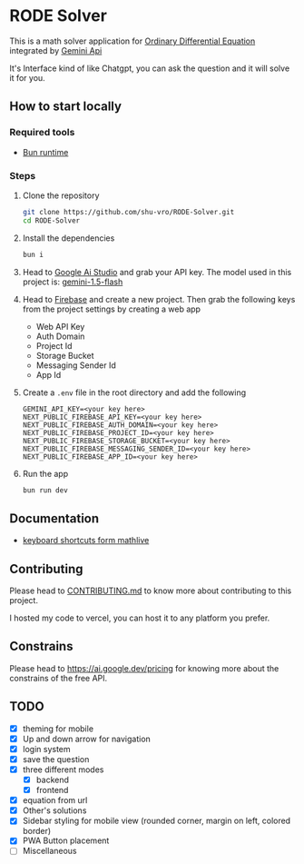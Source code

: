 # RODE Solver

This is a math solver application for [Ordinary Differential Equation](https://en.wikipedia.org/wiki/Ordinary_differential_equation) integrated by [Gemini Api](https://ai.google.dev/aistudio/)

It's Interface kind of like Chatgpt, you can ask the question and it will solve it for you.

## How to start locally

### Required tools

-   [Bun runtime](https://bun.sh/docs/installation)

### Steps

1. Clone the repository
    ```bash
    git clone https://github.com/shu-vro/RODE-Solver.git
    cd RODE-Solver
    ```
2. Install the dependencies
    ```bash
    bun i
    ```
3. Head to [Google Ai Studio](https://ai.google.dev/aistudio/) and grab your API key. The model used in this project is: [gemini-1.5-flash](https://developers.googleblog.com/en/gemini-15-pro-and-15-flash-now-available/)

4. Head to [Firebase](https://firebase.google.com/) and create a new project. Then grab the following keys from the project settings by creating a web app

    - Web API Key
    - Auth Domain
    - Project Id
    - Storage Bucket
    - Messaging Sender Id
    - App Id

5. Create a `.env` file in the root directory and add the following

    ```env
    GEMINI_API_KEY=<your key here>
    NEXT_PUBLIC_FIREBASE_API_KEY=<your key here>
    NEXT_PUBLIC_FIREBASE_AUTH_DOMAIN=<your key here>
    NEXT_PUBLIC_FIREBASE_PROJECT_ID=<your key here>
    NEXT_PUBLIC_FIREBASE_STORAGE_BUCKET=<your key here>
    NEXT_PUBLIC_FIREBASE_MESSAGING_SENDER_ID=<your key here>
    NEXT_PUBLIC_FIREBASE_APP_ID=<your key here>
    ```

6. Run the app
    ```bash
    bun run dev
    ```

## Documentation

-   [keyboard shortcuts form mathlive](https://cortexjs.io/mathlive/reference/keybindings/)

## Contributing

Please head to [CONTRIBUTING.md](CONTRIBUTING.md) to know more about contributing to this project.

I hosted my code to vercel, you can host it to any platform you prefer.

## Constrains

Please head to https://ai.google.dev/pricing for knowing more about the constrains of the free API.

## TODO

-   [x] theming for mobile
-   [x] Up and down arrow for navigation
-   [x] login system
-   [x] save the question
-   [x] three different modes
    -   [x] backend
    -   [x] frontend
-   [x] equation from url
-   [x] Other's solutions
-   [x] Sidebar styling for mobile view (rounded corner, margin on left, colored border)
-   [x] PWA Button placement
-   [ ] Miscellaneous
